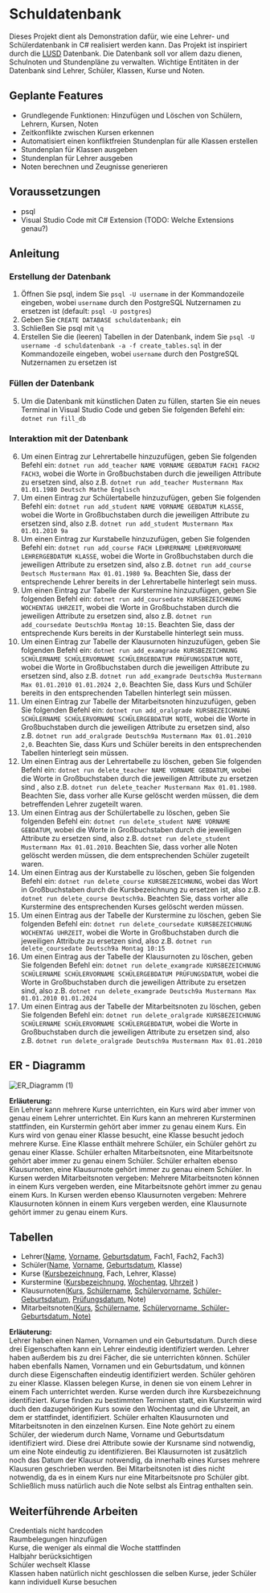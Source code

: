 # Schuldatenbank
Dieses Projekt dient als Demonstration dafür, wie eine Lehrer- und Schülerdatenbank in C# realisiert werden kann. Das Projekt ist inspiriert durch die [LUSD](https://www.sinc.de/lusd/) Datenbank. Die Datenbank soll vor allem dazu dienen, Schulnoten und Stundenpläne zu verwalten. Wichtige Entitäten in der Datenbank sind Lehrer, Schüler, Klassen, Kurse und Noten.

## Geplante Features
 * Grundlegende Funktionen: Hinzufügen und Löschen von Schülern, Lehrern, Kursen, Noten
 * Zeitkonflikte zwischen Kursen erkennen
 * Automatisiert einen konfliktfreien Stundenplan für alle Klassen erstellen
 * Stundenplan für Klassen ausgeben
 * Stundenplan für Lehrer ausgeben
 * Noten berechnen und Zeugnisse generieren

## Voraussetzungen

* psql
* Visual Studio Code mit C# Extension (TODO: Welche Extensions genau?)
  
## Anleitung

### Erstellung der Datenbank
1. Öffnen Sie psql, indem Sie `psql -U username` in der Kommandozeile eingeben, wobei `username` durch den PostgreSQL Nutzernamen zu ersetzen ist (default: `psql -U postgres`)
2. Geben Sie `CREATE DATABASE schuldatenbank;` ein
3. Schließen Sie psql mit `\q`
4. Erstellen Sie die (leeren) Tabellen in der Datenbank, indem Sie `psql -U username -d schuldatenbank -a -f create_tables.sql` in der Kommandozeile eingeben, wobei `username` durch den PostgreSQL Nutzernamen zu ersetzen ist

### Füllen der Datenbank
5. Um die Datenbank mit künstlichen Daten zu füllen, starten Sie ein neues Terminal in Visual Studio Code und geben Sie folgenden Befehl ein: `dotnet run fill_db`

### Interaktion mit der Datenbank
6. Um einen Eintrag zur Lehrertabelle hinzuzufügen, geben Sie folgenden Befehl ein: `dotnet run add_teacher NAME VORNAME GEBDATUM FACH1 FACH2 FACH3`, wobei die Worte in Großbuchstaben durch die jeweiligen Attribute zu ersetzen sind, also z.B. `dotnet run add_teacher Mustermann Max 01.01.1980 Deutsch Mathe Englisch`
7. Um einen Eintrag zur Schülertabelle hinzuzufügen, geben Sie folgenden Befehl ein: `dotnet run add_student NAME VORNAME GEBDATUM KLASSE`, wobei die Worte in Großbuchstaben durch die jeweiligen Attribute zu ersetzen sind, also z.B. `dotnet run add_student Mustermann Max 01.01.2010 9a`
8. Um einen Eintrag zur Kurstabelle hinzuzufügen, geben Sie folgenden Befehl ein: `dotnet run add_course FACH LEHRERNAME LEHRERVORNAME LEHRERGEBDATUM KLASSE`, wobei die Worte in Großbuchstaben durch die jeweiligen Attribute zu ersetzen sind, also z.B. `dotnet run add_course Deutsch Mustermann Max 01.01.1980 9a`. Beachten Sie, dass der entsprechende Lehrer bereits in der Lehrertabelle hinterlegt sein muss.
9. Um einen Eintrag zur Tabelle der Kurstermine hinzuzufügen, geben Sie folgenden Befehl ein: `dotnet run add_coursedate KURSBEZEICHNUNG WOCHENTAG UHRZEIT`, wobei die Worte in Großbuchstaben durch die jeweiligen Attribute zu ersetzen sind, also z.B. `dotnet run add_coursedate Deutsch9a Montag 10:15`. Beachten Sie, dass der entsprechende Kurs bereits in der Kurstabelle hinterlegt sein muss.
10. Um einen Eintrag zur Tabelle der Klausurnoten hinzuzufügen, geben Sie folgenden Befehl ein: `dotnet run add_examgrade KURSBEZEICHNUNG SCHÜLERNAME SCHÜLERVORNAME SCHÜLERGEBDATUM PRÜFUNGSDATUM NOTE`, wobei die Worte in Großbuchstaben durch die jeweiligen Attribute zu ersetzen sind, also z.B. `dotnet run add_examgrade Deutsch9a Mustermann Max 01.01.2010 01.01.2024 2,0`. Beachten Sie, dass Kurs und Schüler bereits in den entsprechenden Tabellen hinterlegt sein müssen.
11. Um einen Eintrag zur Tabelle der Mitarbeitsnoten hinzuzufügen, geben Sie folgenden Befehl ein: `dotnet run add_oralgrade KURSBEZEICHNUNG SCHÜLERNAME SCHÜLERVORNAME SCHÜLERGEBDATUM NOTE`, wobei die Worte in Großbuchstaben durch die jeweiligen Attribute zu ersetzen sind, also z.B. `dotnet run add_oralgrade Deutsch9a Mustermann Max 01.01.2010 2,0`. Beachten Sie, dass Kurs und Schüler bereits in den entsprechenden Tabellen hinterlegt sein müssen.
12. Um einen Eintrag aus der Lehrertabelle zu löschen, geben Sie folgenden Befehl ein: `dotnet run delete_teacher NAME VORNAME GEBDATUM`, wobei die Worte in Großbuchstaben durch die jeweiligen Attribute zu ersetzen sind , also z.B. `dotnet run delete_teacher Mustermann Max 01.01.1980`. Beachten Sie, dass vorher alle Kurse gelöscht werden müssen, die dem betreffenden Lehrer zugeteilt waren.
13. Um einen Eintrag aus der Schülertabelle zu löschen, geben Sie folgenden Befehl ein: `dotnet run delete_student NAME VORNAME GEBDATUM`, wobei die Worte in Großbuchstaben durch die jeweiligen Attribute zu ersetzen sind, also z.B. `dotnet run delete_student Mustermann Max 01.01.2010`. Beachten Sie, dass vorher alle Noten gelöscht werden müssen, die dem entsprechenden Schüler zugeteilt waren.
14. Um einen Eintrag aus der Kurstabelle zu löschen, geben Sie folgenden Befehl ein: `dotnet run delete_course KURSBEZEICHNUNG`, wobei das Wort in Großbuchstaben durch die Kursbezeichnung zu ersetzen ist, also z.B. `dotnet run delete_course Deutsch9a`. Beachten Sie, dass vorher alle Kurstermine des entsprechenden Kurses gelöscht werden müssen.
15. Um einen Eintrag aus der Tabelle der Kurstermine zu löschen, geben Sie folgenden Befehl ein: `dotnet run delete_coursedate KURSBEZEICHNUNG WOCHENTAG UHRZEIT`, wobei die Worte in Großbuchstaben durch die jeweiligen Attribute zu ersetzen sind, also z.B. `dotnet run delete_coursedate Deutsch9a Montag 10:15`
16. Um einen Eintrag aus der Tabelle der Klausurnoten zu löschen, geben Sie folgenden Befehl ein: `dotnet run delete_examgrade KURSBEZEICHNUNG SCHÜLERNAME SCHÜLERVORNAME SCHÜLERGEBDATUM PRÜFUNGSDATUM`, wobei die Worte in Großbuchstaben durch die jeweiligen Attribute zu ersetzen sind, also z.B. `dotnet run delete_examgrade Deutsch9a Mustermann Max 01.01.2010 01.01.2024`
17. Um einen Eintrag aus der Tabelle der Mitarbeitsnoten zu löschen, geben Sie folgenden Befehl ein: `dotnet run delete_oralgrade KURSBEZEICHNUNG SCHÜLERNAME SCHÜLERVORNAME SCHÜLERGEBDATUM`, wobei die Worte in Großbuchstaben durch die jeweiligen Attribute zu ersetzen sind, also z.B. `dotnet run delete_oralgrade Deutsch9a Mustermann Max 01.01.2010`


## ER - Diagramm

![ER_Diagramm (1)](https://github.com/jong42/Schuldatenbank/assets/18439476/35c8dffc-3844-4192-b460-09eac97e379f)

**Erläuterung:** <br />
Ein Lehrer kann mehrere Kurse unterrichten, ein Kurs wird aber immer von genau einem Lehrer unterrichtet. Ein Kurs kann an mehreren Kursterminen stattfinden, ein Kurstermin gehört aber immer zu genau einem Kurs. Ein Kurs wird von genau einer Klasse besucht, eine Klasse besucht jedoch mehrere Kurse. Eine Klasse enthält mehrere Schüler, ein Schüler gehört zu genau einer Klasse. Schüler erhalten Mitarbeitsnoten, eine Mitarbeitsnote gehört aber immer zu genau einem Schüler. Schüler erhalten ebenso Klausurnoten, eine Klausurnote gehört immer zu genau einem Schüler. In Kursen werden Mitarbeitsnoten vergeben: Mehrere Mitarbeitsnoten können in einem Kurs vergeben werden, eine Mitarbeitsnote gehört immer zu genau einem Kurs. In Kursen werden ebenso Klausurnoten vergeben: Mehrere Klausurnoten können in einem Kurs vergeben werden, eine Klausurnote gehört immer zu genau einem Kurs.

## Tabellen

* Lehrer(<ins>Name</ins>, <ins>Vorname</ins>, <ins>Geburtsdatum</ins>, Fach1, Fach2, Fach3) <br />
* Schüler(<ins>Name</ins>, <ins>Vorname</ins>, <ins>Geburtsdatum</ins>, Klasse) <br />
* Kurse (<ins>Kursbezeichnung</ins>, Fach, Lehrer, Klasse) <br />
* Kurstermine (<ins>Kursbezeichnung</ins>,  <ins>Wochentag</ins>, <ins>Uhrzeit</ins> ) <br />
* Klausurnoten(<ins>Kurs</ins>, <ins>Schülername</ins>, <ins>Schülervorname</ins>,  <ins>Schüler-Geburtsdatum</ins>, <ins>Prüfungsdatum</ins>, Note) <br />
* Mitarbeitsnoten(<ins>Kurs</ins>, <ins>Schülername</ins>, <ins>Schülervorname,  <ins>Schüler-Geburtsdatum</ins>, Note)</ins> <br />

**Erläuterung:** <br />
Lehrer haben einen Namen, Vornamen und ein Geburtsdatum. Durch diese drei Eigenschaften kann ein Lehrer eindeutig identifiziert werden. Lehrer haben außerdem bis zu drei Fächer, die sie unterrichten können. Schüler haben ebenfalls Namen, Vornamen und ein Geburtsdatum, und können durch diese Eigenschaften eindeutig identifiziert werden. Schüler gehören zu einer Klasse. Klassen belegen Kurse, in denen sie von einem Lehrer in einem Fach unterrichtet werden. Kurse werden durch ihre Kursbezeichnung identifiziert. Kurse finden zu bestimmten Terminen statt, ein Kurstermin wird duch den dazugehörigen Kurs sowie den Wochentag und die Uhrzeit, an dem er stattfindet, identifiziert. Schüler erhalten Klausurnoten und Mitarbeitsnoten in den einzelnen Kursen. Eine Note gehört zu einem Schüler, der wiederum durch Name, Vorname und Geburtsdatum identifiziert wird. Diese drei Attribute sowie der Kursname sind notwendig, um eine Note eindeutig zu identifizieren. Bei Klausurnoten ist zusätzlich noch das Datum der Klausur notwendig, da innerhalb eines Kurses mehrere Klausuren geschrieben werden. Bei Mitarbeitsnoten ist dies nicht notwendig, da es in einem Kurs nur eine Mitarbeitsnote pro Schüler gibt. Schließlich muss natürlich auch die Note selbst als Eintrag enthalten sein.


## Weiterführende Arbeiten

Credentials nicht hardcoden <br />
Raumbelegungen hinzufügen <br />
Kurse, die weniger als einmal die Woche stattfinden <br />
Halbjahr berücksichtigen <br />
Schüler wechselt Klasse <br />
Klassen haben natürlich nicht geschlossen die selben Kurse, jeder Schüler kann individuell Kurse besuchen <br />

